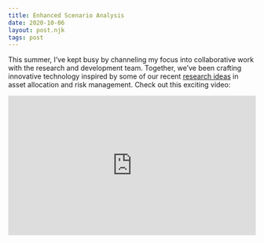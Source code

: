 ```yaml
---
title: Enhanced Scenario Analysis
date: 2020-10-06
layout: post.njk
tags: post
---
```


This summer, I’ve kept busy by channeling my focus into collaborative work with the research and development team. Together, we’ve been crafting innovative technology inspired by some of our recent [research ideas][1] in asset allocation and risk management. Check out this exciting video:

<div class="wistia_responsive_padding" style="padding:56.25% 0 0 0;position:relative;"><div class="wistia_responsive_wrapper" style="height:100%;left:0;position:absolute;top:0;width:100%;"><iframe src="https://fast.wistia.net/embed/iframe/xqihytsvlq?videoFoam=true" title="Scenario Lab Video" allow="autoplay; fullscreen" allowtransparency="true" frameborder="0" scrolling="no" class="wistia_embed" name="wistia_embed" allowfullscreen msallowfullscreen width="100%" height="100%"></iframe></div></div>
<script src="https://fast.wistia.net/assets/external/E-v1.js" async></script>


[1]: https://www.statestreet.com/content/dam/statestreet/documents/ss_associates/JPM%20Enhanced%20Scenario%20Analysis.pdf